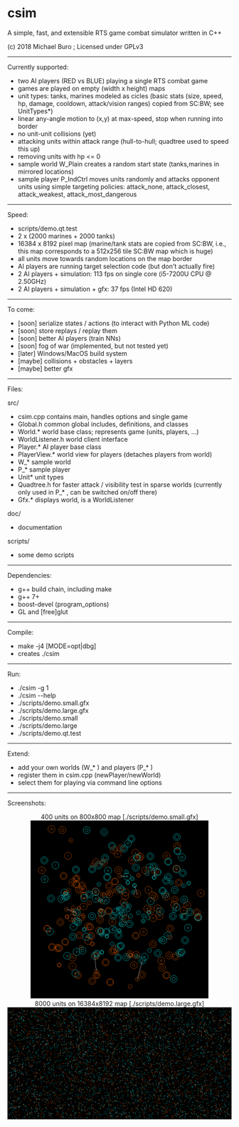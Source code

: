 # csim
A simple, fast, and extensible RTS game combat simulator written in C++

(c) 2018 Michael Buro ; Licensed under GPLv3

---

Currently supported:

- two AI players (RED vs BLUE) playing a single RTS combat game
- games are played on empty (width x height) maps
- unit types: tanks, marines modeled as cicles (basic stats (size, speed, hp, damage, cooldown, attack/vision ranges) copied from SC:BW; see UnitTypes*)
- linear any-angle motion to (x,y) at max-speed, stop when running into border
- no unit-unit collisions (yet)
- attacking units within attack range (hull-to-hull; quadtree used to speed this up)
- removing units with hp <= 0
- sample world W_Plain creates a random start state (tanks,marines in mirrored
  locations)
- sample player P_IndCtrl moves units randomly and attacks opponent units
  using simple targeting policies: attack_none, attack_closest, attack_weakest, attack_most_dangerous

---

Speed:

- scripts/demo.qt.test
- 2 x (2000 marines + 2000 tanks)
- 16384 x 8192 pixel map (marine/tank stats are copied from SC:BW, i.e.,
  this map corresponds to a 512x256 tile SC:BW map which is huge)
- all units move towards random locations on the map border
- AI players are running target selection code (but don't actually fire)
- 2 AI players + simulation: 113 fps on single core (i5-7200U CPU @ 2.50GHz)
- 2 AI players + simulation + gfx: 37 fps (Intel HD 620)

---

To come:

- [soon] serialize states / actions (to interact with Python ML code)
- [soon] store replays / replay them
- [soon] better AI players (train NNs)
- [soon] fog of war (implemented, but not tested yet)
- [later] Windows/MacOS build system
- [maybe] collisions + obstacles + layers
- [maybe] better gfx

---

Files:

src/

- csim.cpp   contains main, handles options and single game
- Global.h   common global includes, definitions, and classes
- World.*    world base class; represents game (units, players, ...)
- WorldListener.h  world client interface
- Player.*   AI player base class
- PlayerView.* world view for players (detaches players from world)
- W_*        sample world
- P_*        sample player
- Unit*      unit types
- Quadtree.h for faster attack / visibility test in sparse worlds
             (currently only used in P_* , can be switched on/off there)
- Gfx.*      displays world, is a WorldListener

doc/
- documentation

scripts/
- some demo scripts

---

Dependencies:

- g++ build chain, including make
- g++ 7+
- boost-devel (program_options)
- GL and [free]glut

---

Compile:

 - make -j4 [MODE=opt|dbg]
 - creates ./csim
  
---

Run:

- ./csim -g 1
- ./csim --help
- ./scripts/demo.small.gfx
- ./scripts/demo.large.gfx
- ./scripts/demo.small
- ./scripts/demo.large
- ./scripts/demo.qt.test

---

Extend:

- add your own worlds (W_* ) and players (P_* )
- register them in csim.cpp (newPlayer/newWorld)
- select them for playing via command line options

---

Screenshots:

<div align="center">
  400 units on 800x800 map [./scripts/demo.small.gfx]
  <br>
    <img src="/doc/small.png" width="400px"</img>
  <br>
  8000 units on 16384x8192 map [./scripts/demo.large.gfx]
  <br>
    <img src="/doc/large.png" width="800px"</img> 
</div>
